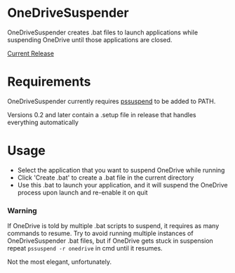 # OneDriveSuspender
OneDriveSuspender creates .bat files to launch applications while suspending OneDrive until those applications are closed.

[Current Release](https://github.com/jsef77/OneDriveSuspender/releases/tag/v0.2)

# Requirements
OneDriveSuspender currently requires [pssuspend](https://learn.microsoft.com/en-gb/sysinternals/downloads/pssuspend) to be added to PATH. 

Versions 0.2 and later contain a .setup file in release that handles everything automatically

# Usage
* Select the application that you want to suspend OneDrive while running
* Click 'Create .bat' to create a .bat file in the current directory
* Use this .bat to launch your application, and it will suspend the OneDrive process upon launch and re-enable it on quit

### Warning
If OneDrive is told by multiple .bat scripts to suspend, it requires as many commands to resume.
Try to avoid running multiple instances of OneDriveSuspender .bat files, but if OneDrive gets stuck in suspension repeat ``` pssuspend -r onedrive ``` in cmd until it resumes. 

Not the most elegant, unfortunately.
